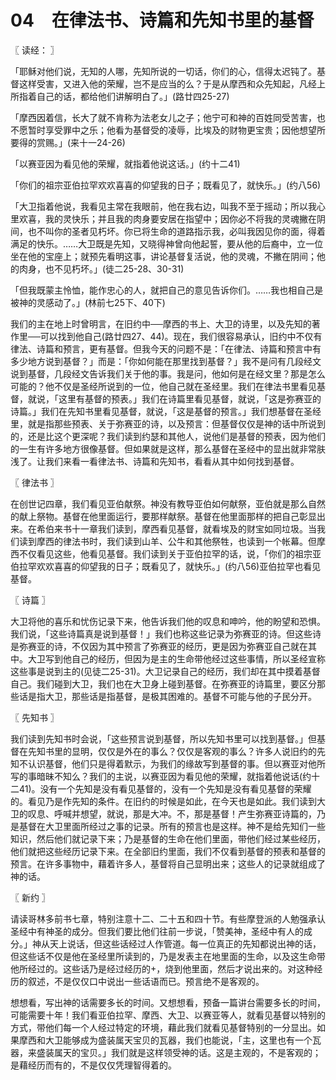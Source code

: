 # 04　在律法书、诗篇和先知书里的基督



〖 读经： 〗

「耶稣对他们说，无知的人哪，先知所说的一切话，你们的心，信得太迟钝了。基督这样受害，又进入他的荣耀，岂不是应当的么？于是从摩西和众先知起，凡经上所指着自己的话，都给他们讲解明白了。」(路廿四25-27)

「摩西因着信，长大了就不肯称为法老女儿之子；他宁可和神的百姓同受苦害，也不愿暂时享受罪中之乐；他看为基督受的凌辱，比埃及的财物更宝贵；因他想望所要得的赏赐。」(来十一24-26)

「以赛亚因为看见他的荣耀，就指着他说这话。」(约十二41)

「你们的祖宗亚伯拉罕欢欢喜喜的仰望我的日子；既看见了，就快乐。」(约八56)

「大卫指着他说，我看见主常在我眼前，他在我右边，叫我不至于摇动；所以我心里欢喜，我的灵快乐；并且我的肉身要安居在指望中；因你必不将我的灵魂撇在阴间，也不叫你的圣者见朽坏。你已将生命的道路指示我，必叫我因见你的面，得着满足的快乐。……大卫既是先知，又晓得神曾向他起誓，要从他的后裔中，立一位坐在他的宝座上；就预先看明这事，讲论基督复活说，他的灵魂，不撇在阴间；他的肉身，也不见朽坏。」(徒二25-28、30-31)

「但我既蒙主怜恤，能作忠心的人，就把自己的意见告诉你们。……我也相自己是被神的灵感动了。」(林前七25下、40下)

我们的主在地上时曾明言，在旧约中──摩西的书上、大卫的诗里，以及先知的著作里──可以找到他自己(路廿四27、44)。现在，我们很容易承认，旧约中不仅有律法、诗篇和预言，更有基督。但我今天的问题不是：「在律法、诗篇和预言中有多少地方说到基督？」而是：「你如何能在那里找到基督？」我不是问有几段经文说到基督，几段经文告诉我们关于他的事。我是问，他如何是在经文里？那是怎么可能的？他不仅是圣经所说到的一位，他自己就在圣经里。我们在律法书里看见基督，就说，「这里有基督的预表。」我们在诗篇里看见基督，就说，「这是弥赛亚的诗篇。」我们在先知书里看见基督，就说，「这是基督的预言。」我们想基督在圣经里，就是指那些预表、关于弥赛亚的诗，以及预言：但基督仅仅是神的话中所说到的，还是比这个更深呢？我们读到约瑟和其他人，说他们是基督的预表，因为他们的一生有许多地方很像基督。但如果就是这样，那么基督在圣经中的显出就非常肤浅了。让我们来看一看律法书、诗篇和先知书，看看从其中如何找到基督。



〖 律法书 〗

在创世记四章，我们看见亚伯献祭。神没有教导亚伯如何献祭，亚伯就是那么自然的献上祭物。基督在他里面运行，要那样献祭。基督在他里面那样的把自己彰显出来。在希伯来书十一章我们读到，摩西看见基督，就看埃及的财宝如同垃圾。当我们读到摩西的律法书时，我们读到山羊、公牛和其他祭牲，也读到一个帐幕。但摩西不仅看见这些，他看见基督。我们读到关于亚伯拉罕的话，说，「你们的祖宗亚伯拉罕欢欢喜喜的仰望我的日子；既看见了，就快乐。」(约八56)亚伯拉罕也看见基督。



〖 诗篇 〗

大卫将他的喜乐和忧伤记录下来，他告诉我们他的叹息和呻吟，他的盼望和恐惧。我们说，「这些诗篇真是说到基督！」我们也称这些记录为弥赛亚的诗。但这些诗是弥赛亚的诗，不仅因为其中预言了弥赛亚的经历，更是因为弥赛亚自己就在其中。大卫写到他自己的经历，但因为是主的生命带他经过这些事情，所以圣经宣称这些事是说到主的(见徒二25-31)。大卫记录自己的经历，我们却在其中摸着基督自己。我们碰到大卫，我们也在大卫身上碰到基督。在弥赛亚的诗篇里，要区分那些话是指大卫，那些话是指基督，是极其困难的。基督不可能与他的子民分开。



〖 先知书 〗

我们读到先知书时会说，「这些预言说到基督，所以先知书里可以找到基督。」但基督在先知书里的显明，仅仅是外在的事么？仅仅是客观的事么？许多人说旧约的先知不认识基督，他们只是得着默示，为我们的缘故写到基督的事。但以赛亚对他所写的事暗昧不知么？我们的主说，以赛亚因为看见他的荣耀，就指着他说话(约十二41)。没有一个先知是没有看见基督的，没有一个先知是没有看见基督的荣耀的。看见乃是作先知的条件。在旧约的时候是如此，在今天也是如此。我们读到大卫的叹息、呼喊并想望，就说，那是大冲。不，那是基督！产生弥赛亚诗篇的，乃是基督在大卫里面所经过之事的记录。所有的预言也是这样。神不是给先知们一些知识，然后他们就记录下来；乃是基督的生命在他们里面，带他们经过某些经历，他们就把这些经历记录下来。在全部旧约里面，我们不仅看到基督的预表和基督的预言。在许多事物中，藉着许多人，基督将自己显明出来；这些人的记录就组成了神的话。



〖 新约 〗

请读哥林多前书七章，特别注意十二、二十五和四十节。有些摩登派的人勉强承认圣经中有神圣的成分。但我们要比他们往前一步说，「赞美神，圣经中有人的成分。」神从天上说话，但这些话经过人作管道。每一位真正的先知都说出神的话，但这些话不仅是他在圣经里所读到的，乃是发表主在地里面的生命，以及这生命带他所经过的。这些话乃是经过经历的，烧到他里面，然后才说出来的。对这种经历的叙述，不是仅仅口中说出一些话语而已。预言绝不是客观的。

想想看，写出神的话需要多长的时间。又想想看，预备一篇讲台需要多长的时间，可能需要十年！我们看亚伯拉罕、摩西、大卫、以赛亚等人，就看见基督以特别的方式，带他们每一个人经过特定的环境，藉此我们就看见基督特别的一分显出。如果摩西和大卫能够成为盛装属天宝贝的瓦器，我们也能说，「主，这里也有一个瓦器，来盛装属天的宝贝。」我们就是这样领受神的话。这是主观的，不是客观的；是藉经历而有的，不是仅仅凭理智得着的。

